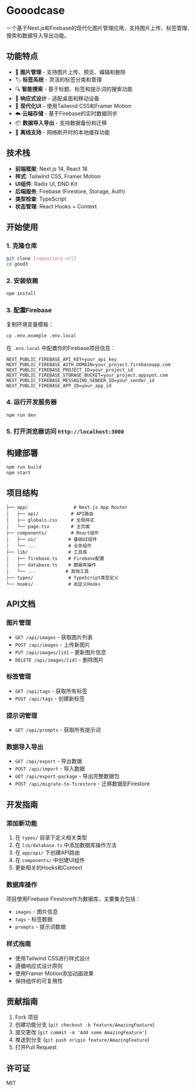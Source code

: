 # Gooodcase

一个基于Next.js和Firebase的现代化图片管理应用，支持图片上传、标签管理、搜索和数据导入导出功能。

## 功能特点

- 📸 **图片管理** - 支持图片上传、预览、编辑和删除
- 🏷️ **标签系统** - 灵活的标签分类和管理
- 🔍 **智能搜索** - 基于标题、标签和提示词的搜索功能
- 📱 **响应式设计** - 适配桌面和移动设备
- 🎨 **现代化UI** - 使用Tailwind CSS和Framer Motion
- ☁️ **云端存储** - 基于Firebase的实时数据同步
- 📦 **数据导入导出** - 支持数据备份和迁移
- 🔄 **离线支持** - 网络断开时的本地缓存功能

## 技术栈

- **前端框架**: Next.js 14, React 18
- **样式**: Tailwind CSS, Framer Motion
- **UI组件**: Radix UI, DND Kit
- **后端服务**: Firebase (Firestore, Storage, Auth)
- **类型检查**: TypeScript
- **状态管理**: React Hooks + Context

## 开始使用

### 1. 克隆仓库
```bash
git clone [repository-url]
cd good3
```

### 2. 安装依赖
```bash
npm install
```

### 3. 配置Firebase

复制环境变量模板：
```bash
cp .env.example .env.local
```

在 `.env.local` 中配置你的Firebase项目信息：
```env
NEXT_PUBLIC_FIREBASE_API_KEY=your_api_key
NEXT_PUBLIC_FIREBASE_AUTH_DOMAIN=your_project.firebaseapp.com
NEXT_PUBLIC_FIREBASE_PROJECT_ID=your_project_id
NEXT_PUBLIC_FIREBASE_STORAGE_BUCKET=your_project.appspot.com
NEXT_PUBLIC_FIREBASE_MESSAGING_SENDER_ID=your_sender_id
NEXT_PUBLIC_FIREBASE_APP_ID=your_app_id
```

### 4. 运行开发服务器
```bash
npm run dev
```

### 5. 打开浏览器访问 `http://localhost:3000`

## 构建部署

```bash
npm run build
npm start
```

## 项目结构

```
├── app/                 # Next.js App Router
│   ├── api/            # API路由
│   ├── globals.css     # 全局样式
│   └── page.tsx        # 主页面
├── components/         # React组件
│   ├── ui/            # 基础UI组件
│   └── ...            # 业务组件
├── lib/               # 工具库
│   ├── firebase.ts    # Firebase配置
│   ├── database.ts    # 数据库操作
│   └── ...           # 其他工具
├── types/             # TypeScript类型定义
└── hooks/             # 自定义Hooks
```

## API文档

### 图片管理
- `GET /api/images` - 获取图片列表
- `POST /api/images` - 上传新图片
- `PUT /api/images/[id]` - 更新图片信息
- `DELETE /api/images/[id]` - 删除图片

### 标签管理
- `GET /api/tags` - 获取所有标签
- `POST /api/tags` - 创建新标签

### 提示词管理
- `GET /api/prompts` - 获取所有提示词

### 数据导入导出
- `GET /api/export` - 导出数据
- `POST /api/import` - 导入数据
- `GET /api/export-package` - 导出完整数据包
- `POST /api/migrate-to-firestore` - 迁移数据到Firestore

## 开发指南

### 添加新功能
1. 在 `types/` 目录下定义相关类型
2. 在 `lib/database.ts` 中添加数据库操作方法
3. 在 `app/api/` 下创建API路由
4. 在 `components/` 中创建UI组件
5. 更新相关的Hooks和Context

### 数据库操作
项目使用Firebase Firestore作为数据库，主要集合包括：
- `images` - 图片信息
- `tags` - 标签数据
- `prompts` - 提示词数据

### 样式指南
- 使用Tailwind CSS进行样式设计
- 遵循响应式设计原则
- 使用Framer Motion添加动画效果
- 保持组件的可复用性

## 贡献指南

1. Fork 项目
2. 创建功能分支 (`git checkout -b feature/AmazingFeature`)
3. 提交更改 (`git commit -m 'Add some AmazingFeature'`)
4. 推送到分支 (`git push origin feature/AmazingFeature`)
5. 打开Pull Request

## 许可证

MIT
